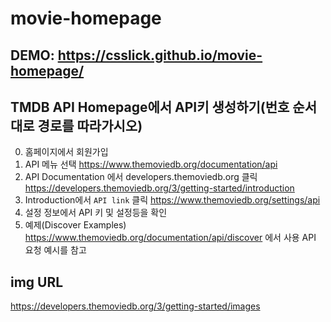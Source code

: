 # movie-homepage
## DEMO: https://csslick.github.io/movie-homepage/

## TMDB API Homepage에서 API키 생성하기(번호 순서대로 경로를 따라가시오)
0. 홈페이지에서 회원가입
1. API 메뉴 선택 https://www.themoviedb.org/documentation/api
2. API Documentation 에서  developers.themoviedb.org 클릭  
    https://developers.themoviedb.org/3/getting-started/introduction  
3. Introduction에서  ```API link``` 클릭
    https://www.themoviedb.org/settings/api
4. 설정 정보에서 API 키 및 설정등을 확인
5. 예제(Discover Examples) https://www.themoviedb.org/documentation/api/discover 에서 사용 API 요청 예시를 참고

## img URL  
  https://developers.themoviedb.org/3/getting-started/images